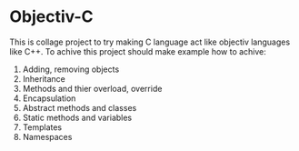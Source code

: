# Objectiv-C

This is collage project to try making C language act like objectiv languages like C++.
To achive this project should make example how to achive:

  1. Adding, removing objects
  2. Inheritance
  3. Methods and thier overload, override
  4. Encapsulation
  5. Abstract methods and classes
  6. Static methods and variables
  7. Templates
  8. Namespaces
